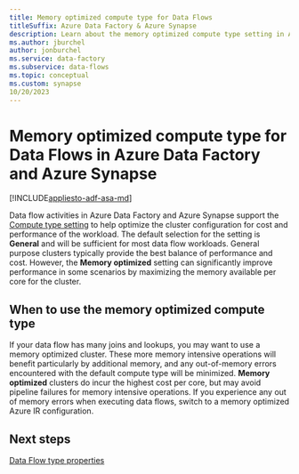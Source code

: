 ```yaml
---
title: Memory optimized compute type for Data Flows
titleSuffix: Azure Data Factory & Azure Synapse
description: Learn about the memory optimized compute type setting in Azure Data Factory and Azure Synapse.
ms.author: jburchel
author: jonburchel
ms.service: data-factory
ms.subservice: data-flows
ms.topic: conceptual
ms.custom: synapse
10/20/2023
---
```


# Memory optimized compute type for Data Flows in Azure Data Factory and Azure Synapse

[!INCLUDE[appliesto-adf-asa-md](includes/appliesto-adf-asa-md.md)]

Data flow activities in Azure Data Factory and Azure Synapse support the [Compute type setting](control-flow-execute-data-flow-activity.md#type-properties) to help optimize the cluster configuration for cost and performance of the workload.  The default selection for the setting is **General** and will be sufficient for most data flow workloads. General purpose clusters typically provide the best balance of performance and cost.  However, the **Memory optimized** setting can significantly improve performance in some scenarios by maximizing the memory available per core for the cluster.

## When to use the memory optimized compute type

If your data flow has many joins and lookups, you may want to use a memory optimized cluster. These more memory intensive operations will benefit particularly by additional memory, and any out-of-memory errors encountered with the default compute type will be minimized. **Memory optimized** clusters do incur the highest cost per core, but may avoid pipeline failures for memory intensive operations. If you experience any out of memory errors when executing data flows, switch to a memory optimized Azure IR configuration.

## Next steps

[Data Flow type properties](control-flow-execute-data-flow-activity.md#type-properties)
